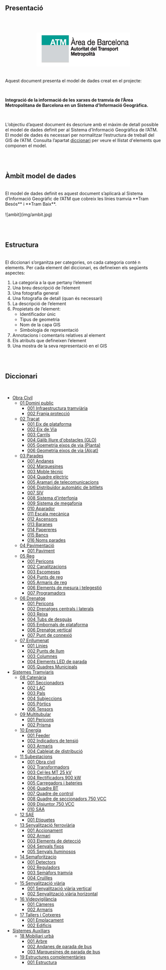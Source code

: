 ## Presentació
<br/><br/>
[<center><img src="img/LogoATMnou.jpg" width="300"></center>](https://www.atm.cat)
<br/><br/>
Aquest document presenta el model de dades creat en el projecte:

<br/>

**Integració de la informació de les xarxes de tramvia de l’Àrea Metropolitana de Barcelona en un Sistema d’Informació Geogràfica.**

<br/>

L’objectiu d’aquest document és descriure amb el màxim de detall possible el model de dades definit per al Sistema d’Informació Geogràfica de l’ATM. El model de dades és necessari per normalitzar l’estructura de treball del GIS de l’ATM. Consulta l’apartat [diccionari](#diccionari) per veure el llistat d'elements que componen el model.

<br/><br/>

## Àmbit model de dades
<br/>
El model de dades definit es aquest document s’aplicarà al Sistema d’Informació Geogràfic de l’ATM que cobreix les línies tramvia **Tram Besós** i **Tram Baix**.
<br/><br/>
![ambit](img/ambit.jpg)

<br/><br/>

## Estructura
<br/>
El diccionari s’organitza per categories, on cada categoria conté n elements. Per cada element del diccionari, es defineixen els següents aspectes:<ol><li>La categoria a la que pertany l’element</li><li>Una breu descripció de l’element</li><li>Una fotografia general</li><li>Una fotografia de detall (quan és necessari)</li><li>La descripció de l’element</li><li>Propietats de l’element:<ul><li>Identificador únic</li><li>Tipus de geometria</li><li>Nom de la capa GIS</li><li>Simbologia de representació</li></ul><li>Annotacions i comentaris relatives al element</li><li>Els atributs que defineixen l’element</li><li>Una mostra de la seva representació en el GIS</li></ol>

<br/><br/>

## Diccionari
<br/>

* [Obra Civil](Domini_public.md)
    * [01 Domini public](Domini_public.md)
        * [001 Infraestructura tramviària](Domini_public/#001-infraestructura-tramviaria)
        * [002 Franja protecció](Domini_public/#002-franja-proteccio)
    * [02 Traçat](Tracat.md)
        * [001 Eix de plataforma](Tracat/#001-eix-de-plataforma)
        * [002 Eix de Via](Tracat/#002-eix-de-via)
        * [003 Carrils](Tracat/#003-carrils)
        * [004 Gàlib lliure d'obstacles (GLO)](Tracat/#004-galib-lliure-dobstacles-glo)
        * [005 Goemetria eixos de via (Planta)](Tracat/#005-geometria-eixos-de-via-planta)
        * [006 Geometria eixos de via (Alçat)](Tracat/#006-geometria-eixos-de-via-alcat)
    * [03 Parades](Parades.md)
        * [001 Andanes](Parades/#001-andanes)
        * [002 Marquesines](Parades/#002-marquesines)
        * [003 Moble tècnic](Parades/#003-moble-tecnic)
        * [004 Quadre elèctric](Parades/#004-quadre-electric)
        * [005 Aramari de telecomunicacions](Parades/#005-armari-de-telecomunicacions)
        * [006 Distribuïdor automàtic de bitllets](Parades/#006-distribuidor-automatic-de-bitllets)
        * [007 SIV](Parades/#007-siv)
        * [008 Sistema d'interfonia](Parades/#008-sistema-dinterfonia)
        * [009 Sistema de megafonia](Parades/#009-sistema-de-megafonia)
        * [010 Aparador](Parades/#010-aparador)
        * [011 Escala mecànica](Parades/#011-escala-mecanica)
        * [012 Ascensors](Parades/#012-ascensors)
        * [013 Baranes](Parades/#013-baranes)
        * [014 Papereres](Parades/#014-papereres)
        * [015 Bancs](Parades/#015-bancs)
        * [016 Noms parades](Parades/#015-noms-parades)
    * [04 Pavimentació](Pavimentacio.md)
        * [001 Paviment](Pavimentacio/#001-paviment)
    * [05 Reg](Reg.md)
        * [001 Pericons](Reg/#001-pericons)
        * [002 Canalitzacions](Reg/#002-canalitzacions)
        * [003 Escomeses](Reg/#003-escomeses)
        * [004 Punts de reg](Reg/#004-punts-de-reg)
        * [005 Armaris de reg](Reg/#005-armaris-de-reg)
        * [006 Elements de mesura i telegestió](Reg/#006-elements-de-mesura-i-telegestio)
        * [007 Programadors](Reg/#007-programadors)
    * [06 Drenatge](Drenatge.md)
        * [001 Pericons](Drenatge/#001-pericons)
        * [002 Drenatges centrals i laterals](Drenatge/#002-drenatges-centrals-i-laterals)
        * [003 Reixa](Drenatge/#003-reixa)
        * [004 Tubs de desguàs](Drenatge/#004-tubs-de-desguas)
        * [005 Embornals de plataforma](Drenatge/#005-embornals-de-plataforma)
        * [006 Drenatge vertical](Drenatge/#006-drenatge-vertical)
        * [007 Punt de connexió](Drenatge/#007-punt-de-connexio)
    * [07 Enllumenat](Enllumenat.md)
        * [001 Línies](Enllumenat/#001-linies)
        * [002 Punts de llum](Enllumenat/#002-punts-de-llum)
        * [003 Columnes](Enllumenat/#003-columnes)
        * [004 Elements LED de parada](Enllumenat/#004-elements-led-de-parada)
        * [005 Quadres Municipals](Enllumenat/#005-quadres-municipals)
* [Sistemes Tramviaris](Catenaria.md)
    * [08 Catenària](Catenaria.md)
        * [001 Seccionadors](Catenaria/#001-seccionadors)
        * [002 LAC](Catenaria/#002-lac)
        * [003 Pals](Catenaria/#003-pals)
        * [004 Subjeccions](Catenaria/#004-subjeccions)
        * [005 Pòrtics](Catenaria/#005-portics)
        * [006 Tensors](Catenaria/#006-tensors)
    * [09 Multitubular](Multitubular.md)
        * [001 Pericons](Multitubular/#001-pericons)
        * [002 Prisma](Multitubular/#002-prisma)
    * [10 Energia](Energia.md)
        * [001 Feeder](Energia/#001-feeder)
        * [002 Indicadors de tensió](Energia/#002-indicadors-de-tensio)
        * [003 Armaris](Energia/#003-armaris)
        * [004 Cablejat de distribució](Energia/#004-cablejat-de-distribucio)
    * [11 Subestacions](Subestacions.md)
        * [001 Obra civil](Subestacions/#001-obra-civil)
        * [002 Transformadors](Subestacions/#002-transformadors)
        * [003 Cel·les MT 25 kV](Subestacions/#003-celles-mt-25-kv)
        * [004 Rectificadors 900 kW](Subestacions/#004-rectificadors-900-kw)
        * [005 Carregadors i bateries](Subestacions/#005-carregadors-i-bateries)
        * [006 Quadre BT](Subestacions/#006-quadre-bt)
        * [007 Quadre de control](Subestacions/#007-quadre-de-control)
        * [008 Quadre de seccionadors 750 VCC](Subestacions/#008-quadre-de-seccionadors-750-vcc)
        * [009 Disjuntor 750 VCC](Subestacions/#009-disjuntor-750-vcc)
        * [010 SAA](Subestacions/#010-saa)
    * [12 SAE](SAE.md)
        * [001 Etiquetes](SAE/#001-etiquetes)
    * [13 Senyalització ferroviària](Senyalitzacio_ferroviaria.md)
        * [001 Accionament](Senyalitzacio_ferroviaria/#001-accionament)
        * [002 Armari](Senyalitzacio_ferroviaria/#002-armari)
        * [003 Elements de detecció](Senyalitzacio_ferroviaria/#003-elements-de-deteccio)
        * [004 Senyals fixos](Senyalitzacio_ferroviaria/#004-senyals-fixos)
        * [005 Senyals lluminosos](Senyalitzacio_ferroviaria/#005-senyals-lluminosos)
    * [14 Semaforitzacio](Semaforitzacio.md)
        * [001 Detectors](Semaforitzacio/#001-detectors)
        * [002 Reguladors](Semaforitzacio/#002-reguladors)
        * [003 Semàfors tramvia](Semaforitzacio/#003-semafors-tramvia)
        * [004 Cruïlles](Semaforitzacio/#004-cruilles)
    * [15 Senyalització viària](Senyalitzacio_viaria.md)
        * [001 Senyalització viària vertical](Senyalitzacio_viaria/#001-senyalitzacio-viaria-vertical)
        * [002 Senyalització viària horizontal](Senyalitzacio_viaria/#002-senyalitzacio-viaria-horitzontal)
    * [16 Videovigilància](Videovigilancia.md)
        * [001 Càmeres](Videovigilancia/#001-cameres)
        * [002 Armaris](Videovigilancia/#002-armaris)
    * [17 Tallers i Cotxeres](Tallers_i_cotxeres.md)
        * [001 Emplaçament](Tallers_i_cotxeres/#001-emplacament)
        * [002 Edificis](Tallers_i_cotxeres/#002-edificis)
* [Sistemes Auxiliars](Mobiliari_urba.md)
    * [18 Mobiliari urbà](Mobiliari_urba.md)
        * [001 Arbre](Mobiliari_urba/#001-arbre)
        * [002 Andanes de parada de bus](Mobiliari_urba/#002-andanes-de-parada-de-bus)
        * [003 Marquesines de parada de bus](Mobiliari_urba/#003-marquesines-de-parada-de-bus)
    * [19 Estructures complementàries](Estructures_complementaries.md)
        * [001 Estructura](Estructures_complementaries/#001-estructura)
